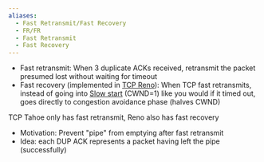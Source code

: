 ```yaml
---
aliases:
  - Fast Retransmit/Fast Recovery
  - FR/FR
  - Fast Retransmit
  - Fast Recovery
---
```

- Fast retransmit: When 3 duplicate ACKs received, retransmit the packet presumed lost without waiting for timeout
- Fast recovery (implemented in [TCP Reno](TCP/TCP%20Variants.md#Reno)): When TCP fast retransmits, instead of going into [Slow start](TCP/Congestion/Slow%20start.md) (CWND=1) like you would if it timed out, goes directly to congestion avoidance phase (halves CWND)

TCP Tahoe only has fast retransmit, Reno also has fast recovery

- Motivation: Prevent "pipe" from emptying after fast retransmit
- Idea: each DUP ACK represents a packet having left the pipe (successfully)
